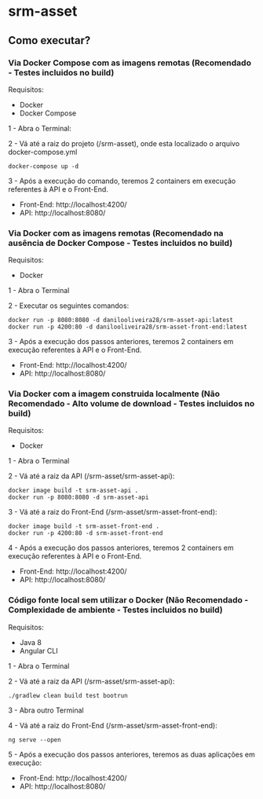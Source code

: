 # srm-asset

## Como executar?

### Via Docker Compose com as imagens remotas (Recomendado - Testes incluidos no build)

Requisitos:
- Docker
- Docker Compose

1 - Abra o Terminal:

2 - Vá até a raiz do projeto (/srm-asset), onde esta localizado o arquivo docker-compose.yml
``` 
docker-compose up -d
```

3 - Após a execução do comando, teremos 2 containers em execução referentes à API e o Front-End.

- Front-End: http://localhost:4200/
- API: http://localhost:8080/


### Via Docker com as imagens remotas (Recomendado na ausência de Docker Compose - Testes incluidos no build)

Requisitos:
- Docker

1 - Abra o Terminal

2 - Executar os seguintes comandos:
```
docker run -p 8080:8080 -d danilooliveira28/srm-asset-api:latest
docker run -p 4200:80 -d danilooliveira28/srm-asset-front-end:latest
```

3 - Após a execução dos passos anteriores, teremos 2 containers em execução referentes à API e o Front-End.

- Front-End: http://localhost:4200/
- API: http://localhost:8080/


### Via Docker com a imagem construida localmente (Não Recomendado - Alto volume de download - Testes incluidos no build)

Requisitos:
- Docker

1 - Abra o Terminal

2 - Vá até a raiz da API (/srm-asset/srm-asset-api):
```
docker image build -t srm-asset-api .
docker run -p 8080:8080 -d srm-asset-api
```

3 - Vá até a raiz do Front-End (/srm-asset/srm-asset-front-end):
```
docker image build -t srm-asset-front-end .
docker run -p 4200:80 -d srm-asset-front-end
```

4 - Após a execução dos passos anteriores, teremos 2 containers em execução referentes à API e o Front-End.

- Front-End: http://localhost:4200/
- API: http://localhost:8080/


### Código fonte local sem utilizar o Docker (Não Recomendado - Complexidade de ambiente - Testes incluidos no build)

Requisitos:
- Java 8
- Angular CLI

1 - Abra o Terminal

2 - Vá até a raiz da API (/srm-asset/srm-asset-api):
```
./gradlew clean build test bootrun
```

3 - Abra outro Terminal

4 - Vá até a raiz do Front-End (/srm-asset/srm-asset-front-end):
```
ng serve --open
```

5 - Após a execução dos passos anteriores, teremos as duas aplicações em execução:

- Front-End: http://localhost:4200/
- API: http://localhost:8080/
